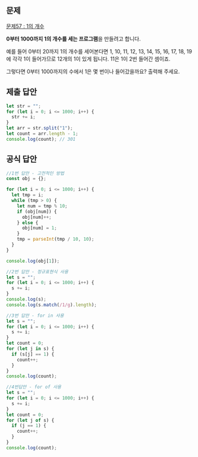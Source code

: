 ## 문제

[문제57 : 1의 개수](https://www.notion.so/57-1-35ac8107242f4e1da2f8fd57ad2a8d1d?pvs=21)

**0부터 1000까지 1의 개수를 세는 프로그램**을 만들려고 합니다.

예를 들어 0부터 20까지 1의 개수를 세어본다면 1, 10, 11, 12, 13, 14, 15, 16, 17, 18, 19에 각각 1이 들어가므로 12개의 1이 있게 됩니다. 11은 1이 2번 들어간 셈이죠.

그렇다면 0부터 1000까지의 수에서 1은 몇 번이나 들어갔을까요? 출력해 주세요.

## 제출 답안

```jsx
let str = "";
for (let i = 0; i <= 1000; i++) {
  str += i;
}
let arr = str.split("1");
let count = arr.length - 1;
console.log(count); // 301
```

## 공식 답안

```jsx
//1번 답안 - 고전적인 방법
const obj = {};

for (let i = 0; i <= 1000; i++) {
  let tmp = i;
  while (tmp > 0) {
    let num = tmp % 10;
    if (obj[num]) {
      obj[num]++;
    } else {
      obj[num] = 1;
    }
    tmp = parseInt(tmp / 10, 10);
  }
}

console.log(obj[1]);

//2번 답안 - 정규표현식 사용
let s = "";
for (let i = 0; i <= 1000; i++) {
  s += i;
}
console.log(s);
console.log(s.match(/1/g).length);

//3번 답안 - for in 사용
let s = "";
for (let i = 0; i <= 1000; i++) {
  s += i;
}
let count = 0;
for (let j in s) {
  if (s[j] == 1) {
    count++;
  }
}
console.log(count);

//4번답안 - for of 사용
let s = "";
for (let i = 0; i <= 1000; i++) {
  s += i;
}
let count = 0;
for (let j of s) {
  if (j == 1) {
    count++;
  }
}
console.log(count);
```
